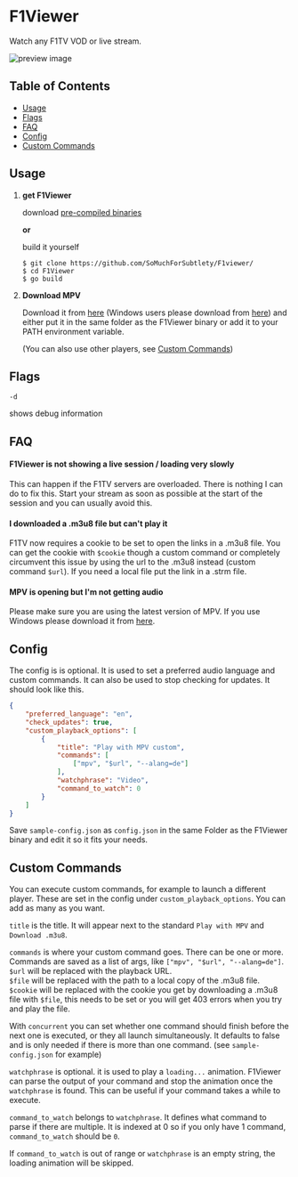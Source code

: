 # F1Viewer

Watch any F1TV VOD or live stream. 

![preview image](https://i.imgur.com/DwHnnK9.png)

## Table of Contents   
* [Usage](#usage)
* [Flags](#flags)
* [FAQ](#faq)
* [Config](#config)
* [Custom Commands](#custom-commands)

## Usage

 1. **get F1Viewer** 

	download [pre-compiled binaries](https://github.com/SoMuchForSubtlety/F1viewer/releases/)

	**or**

	build it yourself
	
	    $ git clone https://github.com/SoMuchForSubtlety/F1viewer/
	    $ cd F1Viewer
	    $ go build
	    
 2. **Download MPV**

	Download it from [here](https://mpv.io/installation/) (Windows users please download from [here](https://sourceforge.net/projects/mpv-player-windows/files/)) and either put it in the same folder as the  F1Viewer binary or add it to your PATH environment variable.
	
	(You can also use other players, see [Custom Commands](#custom-commands)) 

## Flags

    -d
shows debug information

## FAQ
#### F1Viewer is not showing a live session / loading very slowly
This can happen if the F1TV servers are overloaded. There is nothing I can do to fix this.
Start your stream as soon as possible at the start of the session and you can usually avoid this. 
#### I downloaded a .m3u8 file but can't play it
F1TV now requires a cookie to be set to open the links in a .m3u8 file. You can get the cookie with `$cookie` though a custom command or  completely circumvent this issue by using the url to the .m3u8 instead (custom command `$url`).
If you need a local file put the link in a .strm file.
#### MPV is opening but I'm not getting audio
Please make sure you are using the latest version of MPV. If you use  Windows  please download it from [here](https://sourceforge.net/projects/mpv-player-windows/files/).

## Config
The config is is optional. It is used to set a preferred audio language and custom commands. It can also be used to stop checking for updates. 
It should look like this.
```json
{
    "preferred_language": "en",
    "check_updates": true,
    "custom_playback_options": [
        {
            "title": "Play with MPV custom",
            "commands": [
                ["mpv", "$url", "--alang=de"]
            ],
            "watchphrase": "Video",
            "command_to_watch": 0
        }
    ]
}
```
Save `sample-config.json` as `config.json` in the same Folder as the F1Viewer binary and edit it so it fits your needs.

## Custom Commands
You can execute custom commands, for example to launch a different player. These are set in the config under `custom_playback_options`. You can add as many as you want. 

`title` is the title. It will appear next to the standard `Play with MPV` and `Download .m3u8`.

`commands` is where your custom command goes. There can be one or more. 
Commands are saved as a list of args, like `["mpv", "$url", "--alang=de"]`.  
`$url` will be replaced with the playback URL.  
`$file` will be replaced with the path to a local copy of the .m3u8 file.  
`$cookie` will be replaced with the cookie you get by downloading a .m3u8 file with `$file`, this needs to be set or you will  get 403 errors when you try and play the file.

With `concurrent` you can set whether one command should finish before the next one is executed, or they all launch simultaneously. It defaults to false and is only needed if there is more than one command. (see `sample-config.json` for example)

`watchphrase` is optional. it is used to play a `loading...` animation. 
F1Viewer can parse the output of your command and stop the animation once the `watchphrase` is found. This can be useful if your command takes a while to execute.

`command_to_watch` belongs to `watchphrase`. It defines what command to parse if there are multiple. It is indexed at 0 so if you only have 1 command, `command_to_watch` should be `0`.

If `command_to_watch` is out of range or `watchphrase` is an empty string, the loading animation will be skipped.

